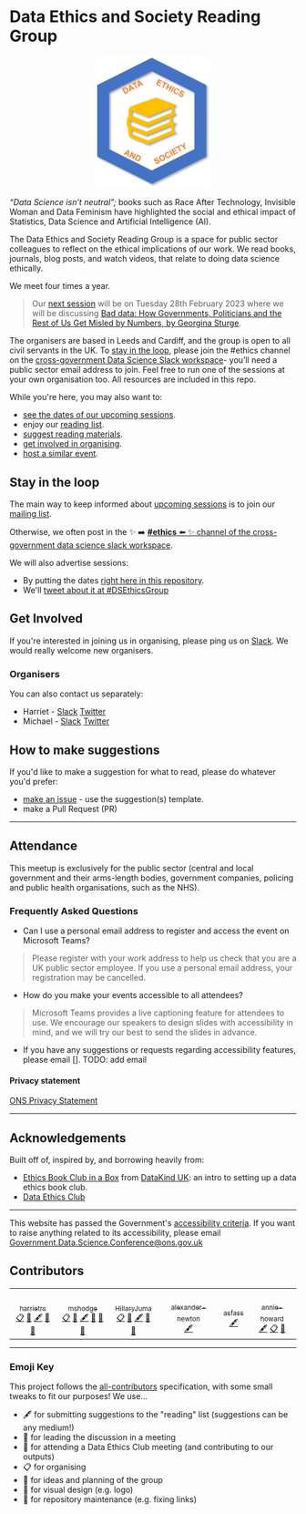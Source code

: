 # Data Ethics and Society Reading Group

<center><img src="deas.png" alt="logo" width="200"></center>

_“Data Science isn’t neutral”;_ books such as Race After Technology, Invisible Woman and Data Feminism have highlighted the social and ethical impact of Statistics, Data Science and Artificial Intelligence (AI).

The Data Ethics and Society Reading Group is a space for public sector colleagues to reflect on the ethical implications of our work. We read books, journals, blog posts, and watch videos, that relate to doing data science ethically.

We meet four times a year.

> Our [next session](./Sessions/2023/02-23-session.md) will be on Tuesday 28th February 2023 where we will be discussing [Bad data: How Governments, Politicians and the Rest of Us Get Misled by Numbers, by Georgina Sturge](https://twitter.com/grsturge).

The organisers are based in Leeds and Cardiff, and the group is open to all civil servants in the UK. To [stay in the loop](#stay-in-the-loop), please join the #ethics channel on the [cross-government Data Science Slack workspace](https://govdatascience.slack.com)- you’ll need a public sector email address to join. Feel free to run one of the sessions at your own organisation too. All resources are included in this repo.

While you're here, you may also want to:

* [see the dates of our upcoming sessions](./SESSIONS.md).
* enjoy our [reading list](./READING-LIST.md).
* [suggest reading materials](#how-to-make-suggestions).
* [get involved in organising](#get-involved).
* [host a similar event](Guides/organising.md).

## Stay in the loop

The main way to keep informed about [upcoming sessions](./SESSIONS.md) is to join our [mailing list](https://www.getrevue.co/profile/xgov-data-ethics).

Otherwise, we often post in the :sparkles: :arrow_right: [**#ethics** :arrow_left: :sparkles: channel of the cross-government data science slack workspace](https://govdatascience.slack.com).

We will also advertise sessions:

* By putting the dates [right here in this repository](./SESSIONS.md).
* We'll [tweet about it at #DSEthicsGroup](https://twitter.com/hashtag/DSEthicsGroup?src=hashtag_click)

## Get Involved

If you're interested in joining us in organising, please ping us on [Slack](https://govdatascience.slack.com/team/U01BSUWU0UE). We would really welcome new organisers.

### Organisers

You can also contact us separately:

* Harriet - [Slack](https://govdatascience.slack.com/team/U01BSUWU0UE) [Twitter](https://twitter.com/DataDiva)
* Michael - [Slack](https://govdatascience.slack.com/team/UE7T99KTR) [Twitter](https://twitter.com/hodge_online)

## How to make suggestions

If you'd like to make a suggestion for what to read, please do whatever you'd prefer:

* [make an issue](https://github.com/ukgovdatascience/data-ethics-and-society-reading-group/issues/new/choose) - use the suggestion(s) template.
* make a Pull Request (PR)

---

## Attendance

This meetup is exclusively for the public sector (central and local government and their arms-length bodies, government companies, policing and public health organisations, such as the NHS).

### Frequently Asked Questions

* Can I use a personal email address to register and access the event on Microsoft Teams?

> Please register with your work address to help us check that you are a UK public sector employee. If you use a personal email address, your registration may be cancelled.

* How do you make your events accessible to all attendees?

> Microsoft Teams provides a live captioning feature for attendees to use. We encourage our speakers to design slides with accessibility in mind, and we will try our best to send the slides in advance.

* If you have any suggestions or requests regarding accessibility features, please email []. TODO: add email

#### Privacy statement

[ONS Privacy Statement](https://www.ons.gov.uk/aboutus/transparencyandgovernance/dataprotection/privacyinformationforourstakeholders)

---

## Acknowledgements

Built off of, inspired by, and borrowing heavily from:

* [Ethics Book Club in a
Box](https://github.com/DataKind-UK/data-ethics-book-club-in-a-box) from [DataKind UK](https://datakind.org.uk/): an intro to setting up a data ethics book club.
* [Data Ethics Club](https://github.com/very-good-science/data-ethics-club)

---

This website has passed the Government's [accessibility criteria](https://www.gov.uk/service-manual/helping-people-to-use-your-service/understanding-wcag). If you want to raise anything related to its accessibility, please email Government.Data.Science.Conference@ons.gov.uk

## Contributors
<!-- ALL-CONTRIBUTORS-LIST:START - Do not remove or modify this section -->
<!-- prettier-ignore-start -->
<!-- markdownlint-disable -->
<table>
	<tbody>
		<tr>
			<td align="center"><font color="#333333">
			<a href="https://github.com/harrietrs"><img alt="" src="https://avatars.githubusercontent.com/u/28767009?v=4" width="100px;" />
			<br />
			<sub>harrietrs</sub></a>
			<br />
			<a href="#eventOrganizing-harrietrs" title="Event Organizing">📋</a>
			<a href="#ideas-harrietrs" title="Ideas, Planning, &amp; Feedback">🤔</a>
			<a href="#content-harrietrs" title="Content">🖋</a>
			<a href="#question-harrietrs" title="Leading Discussion">💬</a>
			<a href="#maintenance-harrietrs" title="Maintenance">🚧</a>
			</font></td>
			<td align="center"><font color="#333333">
			<a href="https://github.com/mshodge"><img alt="" src="https://avatars.githubusercontent.com/u/15108577?v=4" width="100px;" />
			<br />
			<sub>mshodge</sub></a>
			<br />
			<a href="#eventOrganizing-mshodge" title="Event Organizing">📋</a>
			<a href="#ideas-mshodge" title="Ideas, Planning, &amp; Feedback">🤔</a>
			<a href="#content-mshodge" title="Content">🖋</a>
			<a href="#question-mshodge" title="Leading Discussion">💬</a>
			<a href="#blog-mshodge" title="Blogposts">📝</a>
			<a href="#maintenance-mshodge" title="Maintenance">🚧</a></font></td>
			<td align="center"><font color="#333333">
			<a href="https://github.com/HillaryJuma"><img alt="" src="https://avatars.githubusercontent.com/u/52030096?v=4" width="100px;" />
			<br />
			<sub>HillaryJuma</sub></a>
			<br />
			<a href="#eventOrganizing-HillaryJuma" title="Event Organizing">📋</a>
			<a href="#ideas-HillaryJuma" style="text-align: -webkit-center;" title="Ideas, Planning, &amp; Feedback">🤔</a>
			<a href="#content-HillaryJuma" title="Content">🖋</a>
			<a href="#question-HillaryJuma" title="Leading Discussion">💬</a>
			<a href="#design-HillaryJuma" title="Design">🎨</a>
			</font></td>
			<td align="center"><font color="#333333">
			<a href="https://github.com/alexander-newton"><img alt="" src="https://avatars.githubusercontent.com/u/43876799?v=4" width="100px;" />
			<br />
			<sub>alexander-newton</sub></a>
			<br />
			<a href="#content-alexander-newton" title="Content">🖋</a>
			</font></td>
			<td align="center"><font color="#333333">
			<a href="https://github.com/asfass"><img alt="" src="https://avatars.githubusercontent.com/u/107923301?v=4" width="100px;" />
			<br />
			<sub>asfass</sub></a>
			<br />
			<a href="#content-asfass" title="Content">🖋</a>
			</font></td>
			</font></td>
			<td align="center"><font color="#333333">
			<a href="https://github.com/annie-howard"><img alt="" src="https://avatars.githubusercontent.com/u/90615915?v=4" width="100px;" />
			<br />
			<sub>annie-howard</sub></a>
			<br />
			<a href="#content-annie-howard" title="Content">🖋</a>
			<a href="#eventOrganizing-annie-howard" title="Event Organizing">📋</a>
			<a href="#question-annie-howard" title="Leading Discussion">💬</a>
			</font></td>
		</tr>
	</tbody>
</table>


<!-- markdownlint-restore -->
<!-- prettier-ignore-end -->

<!-- ALL-CONTRIBUTORS-LIST:END -->

---

### Emoji Key

This project follows the [all-contributors](https://github.com/all-contributors/all-contributors) specification, with some small tweaks to fit our purposes!  We use...  

+ 🖋  for submitting suggestions to the "reading" list (suggestions can be any medium!)
+ 💬  for leading the discussion in a meeting  
+ 📝  for attending a Data Ethics Club meeting (and contributing to our outputs)
+ 📋  for organising  
+ 🤔  for ideas and planning of the group
+ 🎨  for visual design (e.g. logo)
+ 🚧  for repository maintenance (e.g. fixing links)

